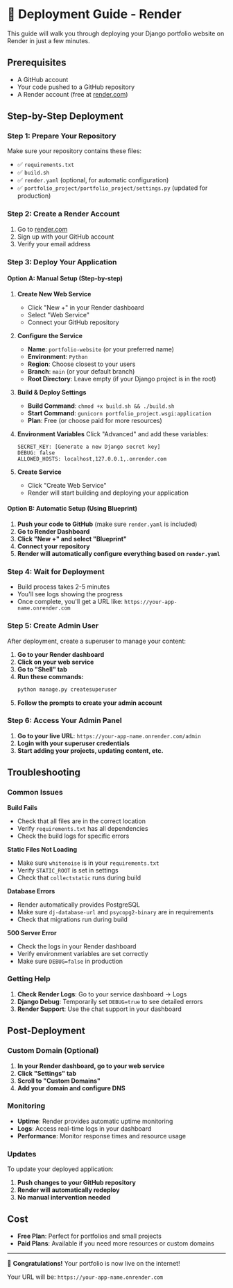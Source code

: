 # 🚀 Deployment Guide - Render

This guide will walk you through deploying your Django portfolio website on Render in just a few minutes.

## Prerequisites

- A GitHub account
- Your code pushed to a GitHub repository
- A Render account (free at [render.com](https://render.com))

## Step-by-Step Deployment

### Step 1: Prepare Your Repository

Make sure your repository contains these files:
- ✅ `requirements.txt`
- ✅ `build.sh`
- ✅ `render.yaml` (optional, for automatic configuration)
- ✅ `portfolio_project/portfolio_project/settings.py` (updated for production)

### Step 2: Create a Render Account

1. Go to [render.com](https://render.com)
2. Sign up with your GitHub account
3. Verify your email address

### Step 3: Deploy Your Application

#### Option A: Manual Setup (Step-by-step)

1. **Create New Web Service**
   - Click "New +" in your Render dashboard
   - Select "Web Service"
   - Connect your GitHub repository

2. **Configure the Service**
   - **Name**: `portfolio-website` (or your preferred name)
   - **Environment**: `Python`
   - **Region**: Choose closest to your users
   - **Branch**: `main` (or your default branch)
   - **Root Directory**: Leave empty (if your Django project is in the root)

3. **Build & Deploy Settings**
   - **Build Command**: `chmod +x build.sh && ./build.sh`
   - **Start Command**: `gunicorn portfolio_project.wsgi:application`
   - **Plan**: Free (or choose paid for more resources)

4. **Environment Variables**
   Click "Advanced" and add these variables:
   ```
   SECRET_KEY: [Generate a new Django secret key]
   DEBUG: false
   ALLOWED_HOSTS: localhost,127.0.0.1,.onrender.com
   ```

5. **Create Service**
   - Click "Create Web Service"
   - Render will start building and deploying your application

#### Option B: Automatic Setup (Using Blueprint)

1. **Push your code to GitHub** (make sure `render.yaml` is included)
2. **Go to Render Dashboard**
3. **Click "New +" and select "Blueprint"**
4. **Connect your repository**
5. **Render will automatically configure everything based on `render.yaml`**

### Step 4: Wait for Deployment

- Build process takes 2-5 minutes
- You'll see logs showing the progress
- Once complete, you'll get a URL like: `https://your-app-name.onrender.com`

### Step 5: Create Admin User

After deployment, create a superuser to manage your content:

1. **Go to your Render dashboard**
2. **Click on your web service**
3. **Go to "Shell" tab**
4. **Run these commands:**
   ```bash
   python manage.py createsuperuser
   ```
5. **Follow the prompts to create your admin account**

### Step 6: Access Your Admin Panel

1. **Go to your live URL**: `https://your-app-name.onrender.com/admin`
2. **Login with your superuser credentials**
3. **Start adding your projects, updating content, etc.**

## Troubleshooting

### Common Issues

**Build Fails**
- Check that all files are in the correct location
- Verify `requirements.txt` has all dependencies
- Check the build logs for specific errors

**Static Files Not Loading**
- Make sure `whitenoise` is in your `requirements.txt`
- Verify `STATIC_ROOT` is set in settings
- Check that `collectstatic` runs during build

**Database Errors**
- Render automatically provides PostgreSQL
- Make sure `dj-database-url` and `psycopg2-binary` are in requirements
- Check that migrations run during build

**500 Server Error**
- Check the logs in your Render dashboard
- Verify environment variables are set correctly
- Make sure `DEBUG=false` in production

### Getting Help

1. **Check Render Logs**: Go to your service dashboard → Logs
2. **Django Debug**: Temporarily set `DEBUG=true` to see detailed errors
3. **Render Support**: Use the chat support in your dashboard

## Post-Deployment

### Custom Domain (Optional)

1. **In your Render dashboard, go to your web service**
2. **Click "Settings" tab**
3. **Scroll to "Custom Domains"**
4. **Add your domain and configure DNS**

### Monitoring

- **Uptime**: Render provides automatic uptime monitoring
- **Logs**: Access real-time logs in your dashboard
- **Performance**: Monitor response times and resource usage

### Updates

To update your deployed application:
1. **Push changes to your GitHub repository**
2. **Render will automatically redeploy**
3. **No manual intervention needed**

## Cost

- **Free Plan**: Perfect for portfolios and small projects
- **Paid Plans**: Available if you need more resources or custom domains

---

🎉 **Congratulations!** Your portfolio is now live on the internet!

Your URL will be: `https://your-app-name.onrender.com` 